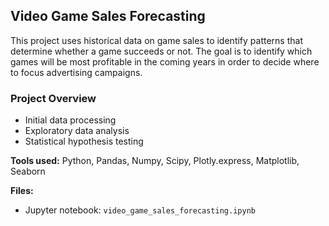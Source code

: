## Video Game Sales Forecasting

This project uses historical data on game sales to identify patterns that determine whether a game succeeds or not. The goal is to identify which games will be most profitable in the coming years in order to decide where to focus advertising campaigns.

### Project Overview
- Initial data processing
- Exploratory data analysis
- Statistical hypothesis testing

**Tools used:** Python, Pandas, Numpy, Scipy, Plotly.express, Matplotlib, Seaborn

**Files:**
- Jupyter notebook: `video_game_sales_forecasting.ipynb`
